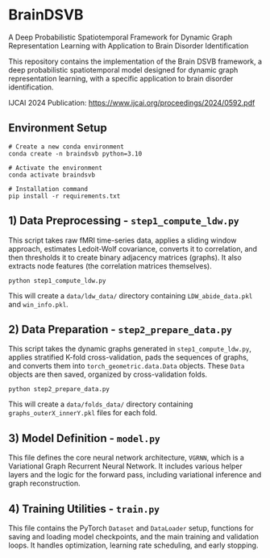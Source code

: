 # BrainDSVB
A Deep Probabilistic Spatiotemporal Framework for Dynamic Graph Representation Learning with Application to Brain Disorder Identification

This repository contains the implementation of the Brain DSVB framework, a deep probabilistic spatiotemporal model designed for dynamic graph representation learning, with a specific application to brain disorder identification.

IJCAI 2024 Publication: https://www.ijcai.org/proceedings/2024/0592.pdf

## Environment Setup
```
# Create a new conda environment
conda create -n braindsvb python=3.10

# Activate the environment
conda activate braindsvb

# Installation command
pip install -r requirements.txt
```

## 1) Data Preprocessing - `step1_compute_ldw.py`
This script takes raw fMRI time-series data, applies a sliding window approach, estimates Ledoit-Wolf covariance, converts it to correlation, and then thresholds it to create binary adjacency matrices (graphs). It also extracts node features (the correlation matrices themselves).

```
python step1_compute_ldw.py
```

This will create a `data/ldw_data/` directory containing `LDW_abide_data.pkl` and `win_info.pkl`.

## 2) Data Preparation - `step2_prepare_data.py`
This script takes the dynamic graphs generated in `step1_compute_ldw.py`, applies stratified K-fold cross-validation, pads the sequences of graphs, and converts them into `torch_geometric.data.Data` objects. These `Data` objects are then saved, organized by cross-validation folds.

```
python step2_prepare_data.py
```

This will create a `data/folds_data/` directory containing `graphs_outerX_innerY.pkl` files for each fold.

## 3) Model Definition - `model.py`
This file defines the core neural network architecture, `VGRNN`, which is a Variational Graph Recurrent Neural Network. It includes various helper layers and the logic for the forward pass, including variational inference and graph reconstruction.

## 4) Training Utilities - `train.py`
This file contains the PyTorch `Dataset` and `DataLoader` setup, functions for saving and loading model checkpoints, and the main training and validation loops. It handles optimization, learning rate scheduling, and early stopping.